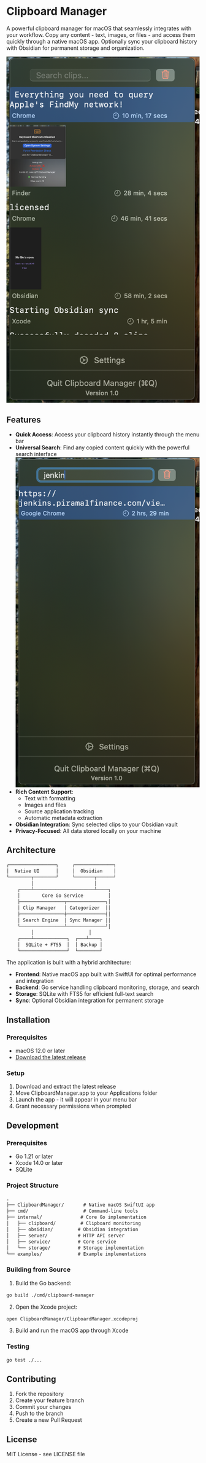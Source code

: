 # Clipboard Manager

A powerful clipboard manager for macOS that seamlessly integrates with your workflow. Copy any content - text, images, or files - and access them quickly through a native macOS app. Optionally sync your clipboard history with Obsidian for permanent storage and organization.

![Clipboard Manager App](images/app.png)

## Features

- **Quick Access**: Access your clipboard history instantly through the menu bar
- **Universal Search**: Find any copied content quickly with the powerful search interface
  ![Search Interface](images/search.png)
- **Rich Content Support**: 
  - Text with formatting
  - Images and files
  - Source application tracking
  - Automatic metadata extraction
- **Obsidian Integration**: Sync selected clips to your Obsidian vault
- **Privacy-Focused**: All data stored locally on your machine

## Architecture

```ascii
┌─────────────────┐     ┌──────────────┐
│  Native UI      │     │  Obsidian    │
└────────┬────────┘     └───────┬──────┘
         │                      │
    ┌────┴──────────────────────┴────┐
    │        Core Go Service         │
    ├────────────────┬──────────────┐│
    │ Clip Manager   │ Categorizer  ││
    ├────────────────┼──────────────┤│
    │ Search Engine  │ Sync Manager ││
    └────────────────┴──────────────┘│
         │                    │
    ┌────┴────────────┐  ┌───┴────┐
    │  SQLite + FTS5  │  │ Backup │
    └─────────────────┘  └────────┘
```

The application is built with a hybrid architecture:
- **Frontend**: Native macOS app built with SwiftUI for optimal performance and integration
- **Backend**: Go service handling clipboard monitoring, storage, and search
- **Storage**: SQLite with FTS5 for efficient full-text search
- **Sync**: Optional Obsidian integration for permanent storage

## Installation

### Prerequisites
- macOS 12.0 or later
- [Download the latest release](https://github.com/yourusername/clipboard-manager/releases)

### Setup
1. Download and extract the latest release
2. Move ClipboardManager.app to your Applications folder
3. Launch the app - it will appear in your menu bar
4. Grant necessary permissions when prompted

## Development

### Prerequisites
- Go 1.21 or later
- Xcode 14.0 or later
- SQLite

### Project Structure
```
.
├── ClipboardManager/       # Native macOS SwiftUI app
├── cmd/                    # Command-line tools
├── internal/              # Core Go implementation
│   ├── clipboard/         # Clipboard monitoring
│   ├── obsidian/         # Obsidian integration
│   ├── server/           # HTTP API server
│   ├── service/          # Core service
│   └── storage/          # Storage implementation
└── examples/             # Example implementations
```

### Building from Source

1. Build the Go backend:
```bash
go build ./cmd/clipboard-manager
```

2. Open the Xcode project:
```bash
open ClipboardManager/ClipboardManager.xcodeproj
```

3. Build and run the macOS app through Xcode

### Testing
```bash
go test ./...
```

## Contributing

1. Fork the repository
2. Create your feature branch
3. Commit your changes
4. Push to the branch
5. Create a new Pull Request

## License

MIT License - see LICENSE file

